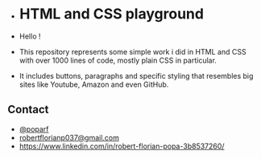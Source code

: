 * # HTML and CSS playground
*  Hello !

*  This repository represents some simple work i did in HTML and CSS with over 1000 lines of code, mostly plain CSS in particular.

*  It includes buttons, paragraphs and specific styling that resembles big sites like Youtube, Amazon and even GitHub.


## Contact

- [@poparf](https://github.com/poparf)
- robertflorianp037@gmail.com
- https://www.linkedin.com/in/robert-florian-popa-3b8537260/


